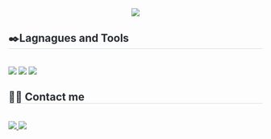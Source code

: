 <div align= "center">
    <img src="https://capsule-render.vercel.app/api?type=waving&color=afcdfd&height=180&text=Hello%20World!&animation=&fontColor=ffffff&fontSize=70" />
    <div style="text-align: left;">
    <h2 style="border-bottom: 1px solid #d8dee4; color: #282d33;"> ✒️Lagnagues and Tools </h2> <br> 
    <div style="margin: ; text-align: left;" "text-align: left;"> <img src="https://img.shields.io/badge/Python-3776AB?style=flat&logo=Python&logoColor=white">
          <img src="https://img.shields.io/badge/HTML5-E34F26?style=flat&logo=HTML5&logoColor=white">
          <img src="https://img.shields.io/badge/Javascript-F7DF1E?style=flat&logo=Javascript&logoColor=white">
          </div>
    </div>
    <div style="text-align: left;">
    <h2 style="border-bottom: 1px solid #d8dee4; color: #282d33;"> 🧑‍💻 Contact me </h2> <br> 
    <div style="text-align: left;"> <a href=mailto:f.potato.potage@gmail.com> <img src="https://img.shields.io/badge/Gmail-EA4335?style=flat&logo=Gmail&logoColor=white&link=mailto:f.potato.potage@gmail.com"> </a>
         <a href=https://potatopotage.tistory.com/> <img src="https://img.shields.io/badge/Tistory-000000?style=flat&logo=Tistory&logoColor=white&link=https://potatopotage.tistory.com/"> </a>
          </div>  <br>      
    <div style="text-align: left;">  </div> 
    </div>
    
